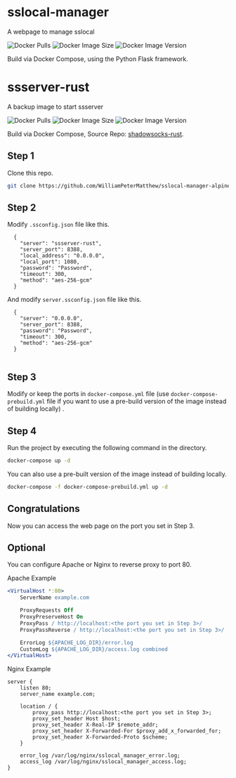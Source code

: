 # sslocal-manager
A webpage to manage sslocal

![Docker Pulls](https://img.shields.io/docker/pulls/petermatthew/sslocal-manager)
![Docker Image Size](https://img.shields.io/docker/image-size/petermatthew/sslocal-manager)
![Docker Image Version](https://img.shields.io/docker/v/petermatthew/sslocal-manager)

Build via Docker Compose, using the Python Flask framework.

# ssserver-rust
A backup image to start ssserver

![Docker Pulls](https://img.shields.io/docker/pulls/petermatthew/ssserver-rust)
![Docker Image Size](https://img.shields.io/docker/image-size/petermatthew/ssserver-rust)
![Docker Image Version](https://img.shields.io/docker/v/petermatthew/ssserver-rust)

Build via Docker Compose, Source Repo: [shadowsocks-rust](https://github.com/shadowsocks/shadowsocks-rust/).

## Step 1
Clone this repo.
```bash
git clone https://github.com/WilliamPeterMatthew/sslocal-manager-alpine.git -b proxy_local
```

## Step 2
Modify `.ssconfig.json` file like this.
```
  {
    "server": "ssserver-rust",
    "server_port": 8388,
    "local_address": "0.0.0.0",
    "local_port": 1080,
    "password": "Password",
    "timeout": 300,
    "method": "aes-256-gcm"
  }

```

And modify `server.ssconfig.json` file like this.
```
  {
    "server": "0.0.0.0",
    "server_port": 8388,
    "password": "Password",
    "timeout": 300,
    "method": "aes-256-gcm"
  }


```

## Step 3
Modify or keep the ports in `docker-compose.yml` file (use `docker-compose-prebuild.yml` file if you want to use a pre-build version of the image instead of building locally) .

## Step 4
Run the project by executing the following command in the directory.
```bash
docker-compose up -d
```

You can also use a pre-built version of the image instead of building locally.
```bash
docker-compose -f docker-compose-prebuild.yml up -d
```

## Congratulations
Now you can access the web page on the port you set in Step 3.

## Optional
You can configure Apache or Nginx to reverse proxy to port 80.

Apache Example
```apache
<VirtualHost *:80>
    ServerName example.com

    ProxyRequests Off
    ProxyPreserveHost On
    ProxyPass / http://localhost:<the port you set in Step 3>/
    ProxyPassReverse / http://localhost:<the port you set in Step 3>/

    ErrorLog ${APACHE_LOG_DIR}/error.log
    CustomLog ${APACHE_LOG_DIR}/access.log combined
</VirtualHost>
```

Nginx Example
```nginx
server {
    listen 80;
    server_name example.com;

    location / {
        proxy_pass http://localhost:<the port you set in Step 3>;
        proxy_set_header Host $host;
        proxy_set_header X-Real-IP $remote_addr;
        proxy_set_header X-Forwarded-For $proxy_add_x_forwarded_for;
        proxy_set_header X-Forwarded-Proto $scheme;
    }

    error_log /var/log/nginx/sslocal_manager_error.log;
    access_log /var/log/nginx/sslocal_manager_access.log;
}

```
